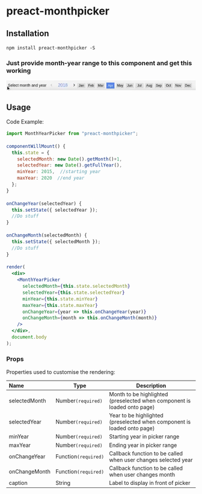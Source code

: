 # preact-monthpicker
## Installation

```shell
npm install preact-monthpicker -S
```

### Just provide month-year range to this component and get this working
![](/assets/cropped.gif)

## Usage

Code Example:
```jsx
import MonthYearPicker from "preact-monthpicker";

componentWillMount() {
  this.state = {
    selectedMonth: new Date().getMonth()+1,
    selectedYear: new Date().getFullYear(),
    minYear: 2015,  //starting year
    maxYear: 2020  //end year
  };
}

onChangeYear(selectedYear) {
  this.setState({ selectedYear });
  //Do stuff
}

onChangeMonth(selectedMonth) {
  this.setState({ selectedMonth });
  //Do stuff
}

render(
  <div>
    <MonthYearPicker
      selectedMonth={this.state.selectedMonth}
      selectedYear={this.state.selectedYear}
      minYear={this.state.minYear}
      maxYear={this.state.maxYear}
      onChangeYear={year => this.onChangeYear(year)}
      onChangeMonth={month => this.onChangeMonth(month)}
    />
  </div>,
  document.body
);
```

### Props

Properties used to customise the rendering:

| Name | Type | Description |
|:---- | ---- | ------ |
| selectedMonth | Number`(required)` | Month to be highlighted (preselected when component is loaded onto page) |
| selectedYear | Number`(required)` | Year to be highlighted (preselected when component is loaded onto page)
| minYear | Number`(required)` | Starting year in picker range
| maxYear | Number`(required)` | Ending year in picker range
| onChangeYear | Function`(required)` | Callback function to be called when user changes selected year
| onChangeMonth | Function`(required)` | Callback function to be called when user changes month
| caption | String | Label to display in front of picker
